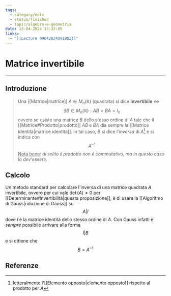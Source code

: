 ```yaml
---
tags:
  - category/note
  - status/finished
  - topic/algebra-e-geometria
date: 13-04-2024 13:32:05
links:
  - "[[Lecture 09042024091802]]"
---
```

# Matrice invertibile
---
## Introduzione
> Una [[Matrice|matrice]] $A \in M_{n}(\mathbb{R})$ (quadrata) si dice **invertibile** $\iff$
> $$\exists B \in M_{n}(\mathbb{R}) : AB = BA = I_{n}$$
> ovvero se esiste una matrice $B$ dello stesso ordine di $A$ tale che il [[Matrice#Prodotto|prodotto]] $AB$ e $BA$ dia sempre la [[Matrice identità|matrice identità]]. In tal caso, $B$ si dice l'_inversa_ di $A$[^1] e si indica con
> $$A^{-1}$$
> <u>Nota bene</u>: _di solito il prodotto non è commutativo, ma in questo caso lo dev'essere_.

## Calcolo
Un metodo standard per calcolare l'inversa di una matrice quadrata $A$ invertibile, ovvero per cui vale $\det(A) \neq 0$ per [[Determinante#Invertibilità|questa proposizione]], è di usare la [[Algoritmo di Gauss|riduzione di Gauss]] su
$$A|I$$
dove $I$ è la matrice identità dello stesso ordine di $A$. Con Gauss infatti è _sempre_ possibile arrivare alla forma
$$I|B$$
e si ottiene che
$$B = A^{-1}$$

## Referenze
[^1]: letteralmente l'[[Elemento opposto|elemento opposto]] rispetto al prodotto per $A$